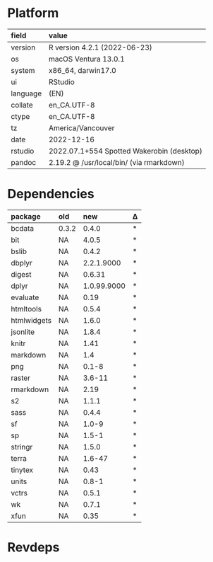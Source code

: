 # Platform

|field    |value                                     |
|:--------|:-----------------------------------------|
|version  |R version 4.2.1 (2022-06-23)              |
|os       |macOS Ventura 13.0.1                      |
|system   |x86_64, darwin17.0                        |
|ui       |RStudio                                   |
|language |(EN)                                      |
|collate  |en_CA.UTF-8                               |
|ctype    |en_CA.UTF-8                               |
|tz       |America/Vancouver                         |
|date     |2022-12-16                                |
|rstudio  |2022.07.1+554 Spotted Wakerobin (desktop) |
|pandoc   |2.19.2 @ /usr/local/bin/ (via rmarkdown)  |

# Dependencies

|package     |old   |new         |Δ  |
|:-----------|:-----|:-----------|:--|
|bcdata      |0.3.2 |0.4.0       |*  |
|bit         |NA    |4.0.5       |*  |
|bslib       |NA    |0.4.2       |*  |
|dbplyr      |NA    |2.2.1.9000  |*  |
|digest      |NA    |0.6.31      |*  |
|dplyr       |NA    |1.0.99.9000 |*  |
|evaluate    |NA    |0.19        |*  |
|htmltools   |NA    |0.5.4       |*  |
|htmlwidgets |NA    |1.6.0       |*  |
|jsonlite    |NA    |1.8.4       |*  |
|knitr       |NA    |1.41        |*  |
|markdown    |NA    |1.4         |*  |
|png         |NA    |0.1-8       |*  |
|raster      |NA    |3.6-11      |*  |
|rmarkdown   |NA    |2.19        |*  |
|s2          |NA    |1.1.1       |*  |
|sass        |NA    |0.4.4       |*  |
|sf          |NA    |1.0-9       |*  |
|sp          |NA    |1.5-1       |*  |
|stringr     |NA    |1.5.0       |*  |
|terra       |NA    |1.6-47      |*  |
|tinytex     |NA    |0.43        |*  |
|units       |NA    |0.8-1       |*  |
|vctrs       |NA    |0.5.1       |*  |
|wk          |NA    |0.7.1       |*  |
|xfun        |NA    |0.35        |*  |

# Revdeps

